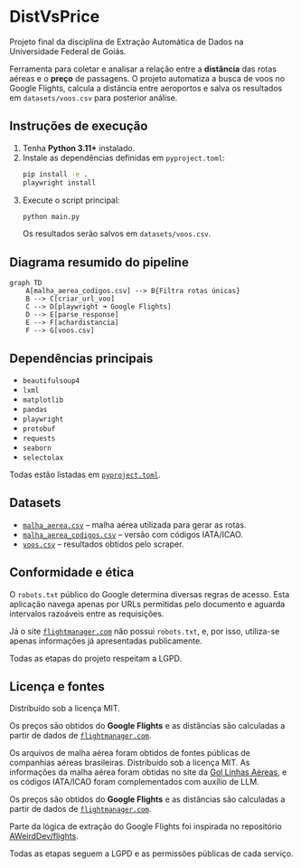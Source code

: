 # DistVsPrice
Projeto final da disciplina de Extração Automática de Dados na Universidade Federal de Goiás.
 

Ferramenta para coletar e analisar a relação entre a **distância** das rotas aéreas e o **preço** de passagens. O projeto automatiza a busca de voos no Google Flights, calcula a distância entre aeroportos e salva os resultados em `datasets/voos.csv` para posterior análise.

## Instruções de execução

1. Tenha **Python 3.11+** instalado.
2. Instale as dependências definidas em `pyproject.toml`:
   ```bash
   pip install -e .
   playwright install
   ```
3. Execute o script principal:
   ```bash
   python main.py
   ```
   Os resultados serão salvos em `datasets/voos.csv`.

## Diagrama resumido do pipeline

```mermaid
graph TD
    A[malha_aerea_codigos.csv] --> B{Filtra rotas únicas}
    B --> C[criar_url_voo]
    C --> D[playwright ➜ Google Flights]
    D --> E[parse_response]
    E --> F[achardistancia]
    F --> G[voos.csv]
```

## Dependências principais

- `beautifulsoup4`
- `lxml`
- `matplotlib`
- `pandas`
- `playwright`
- `protobuf`
- `requests`
- `seaborn`
- `selectolax`

Todas estão listadas em [`pyproject.toml`](./pyproject.toml).

## Datasets

- [`malha_aerea.csv`](./datasets/malha_aerea.csv) – malha aérea utilizada para gerar as rotas.
- [`malha_aerea_codigos.csv`](./datasets/malha_aerea_codigos.csv) – versão com códigos IATA/ICAO.
- [`voos.csv`](./datasets/voos.csv) – resultados obtidos pelo scraper.

## Conformidade e ética

O `robots.txt` público do Google determina diversas regras de acesso. Esta aplicação navega apenas por URLs permitidas pelo documento e aguarda intervalos razoáveis entre as requisições.

Já o site [`flightmanager.com`](https://www.flightmanager.com/) não possui `robots.txt`, e, por isso, utiliza-se apenas informações já apresentadas publicamente.

Todas as etapas do projeto respeitam a LGPD.

## Licença e fontes

Distribuído sob a licença MIT.

Os preços são obtidos do **Google Flights** e as distâncias são calculadas a partir de dados de [`flightmanager.com`](https://www.flightmanager.com/).

Os arquivos de malha aérea foram obtidos de fontes públicas de companhias aéreas brasileiras.
Distribuído sob a licença MIT. As informações da malha aérea foram obtidas no site da [Gol Linhas Aéreas](https://www.voegol.com.br/voos-gol), e os códigos IATA/ICAO foram complementados com auxílio de LLM.

Os preços são obtidos do **Google Flights** e as distâncias são calculadas a partir de dados de [`flightmanager.com`](https://www.flightmanager.com/).

Parte da lógica de extração do Google Flights foi inspirada no repositório [AWeirdDev/flights](https://github.com/AWeirdDev/flights). 

Todas as etapas seguem a LGPD e as permissões públicas de cada serviço.